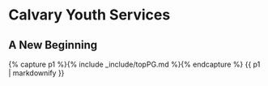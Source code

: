 # Calvary Youth Services
## A New Beginning

{% capture p1 %}{% include _include/topPG.md %}{% endcapture %}
{{ p1 | markdownify }}
